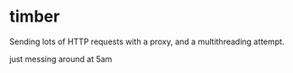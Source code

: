 # timber
Sending lots of HTTP requests with a proxy, and a multithreading attempt.

just messing around at 5am
